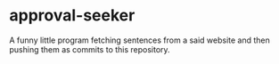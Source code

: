 # approval-seeker

A funny little program fetching sentences from a said website and then pushing them as commits to this repository.
